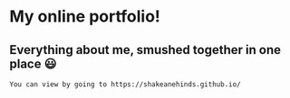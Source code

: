 # My online portfolio!

## Everything about me, smushed together in one place :smiley:

    You can view by going to https://shakeanehinds.github.io/
 